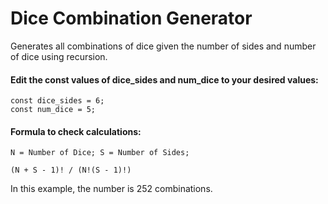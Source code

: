 # Dice Combination Generator
Generates all combinations of dice given the number of sides and number of dice using recursion.

#### Edit the const values of dice_sides and num_dice to your desired values:
```
const dice_sides = 6;
const num_dice = 5;
```

#### Formula to check calculations:
```
N = Number of Dice; S = Number of Sides;

(N + S - 1)! / (N!(S - 1)!)
```

In this example, the number is 252 combinations.
